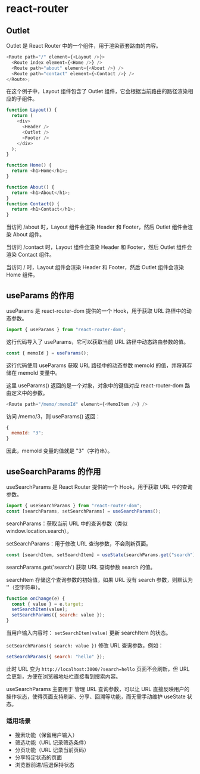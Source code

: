 # react-router
## Outlet
Outlet 是 React Router 中的一个组件，用于渲染嵌套路由的内容。

```js
<Route path="/" element={<Layout />}>
  <Route index element={<Home />} />
  <Route path="about" element={<About />} />
  <Route path="contact" element={<Contact />} />
</Route>;
```

在这个例子中，Layout 组件包含了 Outlet 组件，它会根据当前路由的路径渲染相应的子组件。

```js
function Layout() {
  return (
    <div>
      <Header />
      <Outlet />
      <Footer />
    </div>
  );
}

function Home() {
  return <h1>Home</h1>;
}

function About() {
  return <h1>About</h1>;  
} 
function Contact() {
  return <h1>Contact</h1>;  
}

```

当访问 /about 时，Layout 组件会渲染 Header 和 Footer，然后 Outlet 组件会渲染 About 组件。

当访问 /contact 时，Layout 组件会渲染 Header 和 Footer，然后 Outlet 组件会渲染 Contact 组件。

当访问 / 时，Layout 组件会渲染 Header 和 Footer，然后 Outlet 组件会渲染 Home 组件。

## useParams 的作用

useParams 是 react-router-dom 提供的一个 Hook，用于获取 URL 路径中的动态参数。

```js
import { useParams } from "react-router-dom";
```

这行代码导入了 useParams，它可以获取当前 URL 路径中动态路由参数的值。

```js
const { memoId } = useParams();
```

这行代码使用 useParams 获取 URL 路径中的动态参数 memoId 的值，并将其存储在 memoId 变量中。

这里 useParams() 返回的是一个对象，对象中的键值对应 react-router-dom 路由定义中的参数。

```js
<Route path="/memo/:memoId" element={<MemoItem />} />
```

访问 /memo/3，则 useParams() 返回：

```js
{
  memoId: "3";
}
```

因此，memoId 变量的值就是 "3"（字符串）。

## useSearchParams 的作用

useSearchParams 是 React Router 提供的一个 Hook，用于获取 URL 中的查询参数。

```js
import { useSearchParams } from "react-router-dom";
const [searchParams, setSearchParams] = useSearchParams();
```

searchParams：获取当前 URL 中的查询参数（类似 window.location.search）。

setSearchParams：用于修改 URL 查询参数，不会刷新页面。

```js
const [searchItem, setSearchItem] = useState(searchParams.get("search") || "");
```

searchParams.get('search') 获取 URL 查询参数 search 的值。

searchItem 存储这个查询参数的初始值，如果 URL 没有 search 参数，则默认为 ''（空字符串）。

```js
function onChange(e) {
  const { value } = e.target;
  setSearchItem(value);
  setSearchParams({ search: value });
}
```

当用户输入内容时：
`setSearchItem(value)` 更新 searchItem 的状态。

`setSearchParams({ search: value })` 修改 URL 查询参数，例如：

```js
setSearchParams({ search: "hello" });
```

此时 URL 变为
`http://localhost:3000/?search=hello`
页面不会刷新，但 URL 会更新，方便在浏览器地址栏直接看到搜索内容。

useSearchParams 主要用于 管理 URL 查询参数，可以让 URL 直接反映用户的操作状态，使得页面支持刷新、分享、回溯等功能，而无需手动维护 useState 状态。

### 适用场景

- 搜索功能（保留用户输入）
- 筛选功能（URL 记录筛选条件）
- 分页功能（URL 记录当前页码）
- 分享特定状态的页面
- 浏览器前进/后退保持状态
